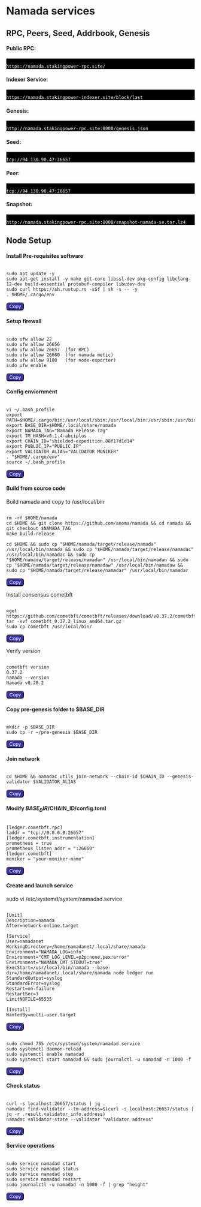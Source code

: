 # Namada services

## RPC, Peers, Seed, Addrbook, Genesis

#### Public RPC: 
<pre style="background:black;color:white"><code id="code_rpc">
https://namada.stakingpower-rpc.site/
</code></pre>

#### Indexer Service: 
<pre style="background:black;color:white"><code id="code_indexer">
https://namada.stakingpower-indexer.site/block/last
</code></pre>

#### Genesis:
<pre style="background:black;color:white"><code id="code_genesis">
http://namada.stakingpower-rpc.site:8000/genesis.json
</code></pre>

#### Seed:
<pre style="background:black;color:white"><code id="code_seed">
tcp://94.130.90.47:26657
</code></pre>

#### Peer:
<pre style="background:black;color:white"><code id="code_peer">
tcp://94.130.90.47:26657
</code></pre>

#### Snapshot:
<pre style="background:black;color:white"><code id="code_snapshot">
http://namada.stakingpower-rpc.site:8000/snapshot-namada-se.tar.lz4
</code></pre>

## Node Setup
#### Install Pre-requisites software

<pre><code id="code1">
sudo apt update -y  
sudo apt-get install -y make git-core libssl-dev pkg-config libclang-12-dev build-essential protobuf-compiler libudev-dev  
sudo curl https://sh.rustup.rs -sSf | sh -s -- -y  
. $HOME/.cargo/env
</code></pre>
<button style="background:#3630a3;color:white;border-radius:6px" onclick="copyToClipboard('#code1')">Copy</button>

#### Setup firewall
<pre><code id="code2">
sudo ufw allow 22  
sudo ufw allow 26656
sudo ufw allow 26657  (for RPC)
sudo ufw allow 26660  (for namada metic)
sudo ufw allow 9100   (for node-exporter)
sudo ufw enable
</code></pre>
<button style="background:#3630a3;color:white;border-radius:6px" onclick="copyToClipboard('#code2')">Copy</button>

#### Config enviornment
<pre><code id="code3">
vi ~/.bash_profile
export PATH=$HOME/.cargo/bin:/usr/local/sbin:/usr/local/bin:/usr/sbin:/usr/bin:/sbin:/bin:/usr/games:/usr/local/games:/snap/bin:/usr/local/go/bin:$HOME/go/bin  
export BASE_DIR=$HOME/.local/share/namada  
export NAMADA_TAG="Namada Release Tag"    
export TM_HASH=v0.1.4-abciplus  
export CHAIN_ID="shielded-expedition.88f17d1d14"  
export PUBLIC_IP="PUBLIC IP"
export VALIDATOR_ALIAS="VALIDATOR MONIKER"  
. "$HOME/.cargo/env"
source ~/.bash_profile
</code></pre>
<button style="background:#3630a3;color:white;border-radius:6px" onclick="copyToClipboard('#code3')">Copy</button>

#### Build from source code
Build namada and copy to /usr/local/bin
<pre><code id="code4">
rm -rf $HOME/namada
cd $HOME && git clone https://github.com/anoma/namada && cd namada && git checkout $NAMADA_TAG
make build-release

cd $HOME && sudo cp "$HOME/namada/target/release/namada" /usr/local/bin/namada && sudo cp "$HOME/namada/target/release/namadac" /usr/local/bin/namadac && sudo cp "$HOME/namada/target/release/namadan" /usr/local/bin/namadan && sudo cp "$HOME/namada/target/release/namadaw" /usr/local/bin/namadaw && sudo cp "$HOME/namada/target/release/namadar" /usr/local/bin/namadar
</code></pre>
<button style="background:#3630a3;color:white;border-radius:6px" onclick="copyToClipboard('#code4')">Copy</button>

Install consensus cometbft
<pre><code id="code5">
wget https://github.com/cometbft/cometbft/releases/download/v0.37.2/cometbft_0.37.2_linux_amd64.tar.gz
tar -xvf cometbft_0.37.2_linux_amd64.tar.gz
sudo cp cometbft /usr/local/bin/
</code></pre>
<button style="background:#3630a3;color:white;border-radius:6px" onclick="copyToClipboard('#code5')">Copy</button>

Verify version
<pre><code id="code6">
cometbft version
0.37.2
namada --version
Namada v0.28.2
</code></pre>
<button style="background:#3630a3;color:white;border-radius:6px" onclick="copyToClipboard('#code6')">Copy</button>

#### Copy pre-genesis folder to $BASE_DIR
<pre><code id="code7">
mkdir -p $BASE_DIR
sudo cp -r ~/pre-genesis $BASE_DIR
</code></pre>
<button style="background:#3630a3;color:white;border-radius:6px" onclick="copyToClipboard('#code7')">Copy</button>

#### Join network
<pre><code id="code8">
cd $HOME && namadac utils join-network --chain-id $CHAIN_ID --genesis-validator $VALIDATOR_ALIAS
</code></pre>
<button style="background:#3630a3;color:white;border-radius:6px" onclick="copyToClipboard('#code8')">Copy</button>

#### Modify $BASE_DIR/$CHAIN_ID/config.toml
<pre><code id="code9">
[ledger.cometbft.rpc]
laddr = "tcp://0.0.0.0:26657"
[ledger.cometbft.instrumentation]
prometheus = true
prometheus_listen_addr = ":26660"
[ledger.cometbft]
moniker = "your-moniker-name"
</code></pre>
<button style="background:#3630a3;color:white;border-radius:6px" onclick="copyToClipboard('#code9')">Copy</button>

#### Create and launch service
sudo vi /etc/systemd/system/namadad.service
<pre><code id="code10">
[Unit]
Description=namada
After=network-online.target

[Service]
User=namadanet
WorkingDirectory=/home/namadanet/.local/share/namada
Environment="NAMADA_LOG=info"
Environment="CMT_LOG_LEVEL=p2p:none,pex:error"
Environment="NAMADA_CMT_STDOUT=true"
ExecStart=/usr/local/bin/namada --base-dir=/home/namadanet/.local/share/namada node ledger run  
StandardOutput=syslog
StandardError=syslog
Restart=on-failure
RestartSec=3
LimitNOFILE=65535

[Install]
WantedBy=multi-user.target
</code></pre>
<button style="background:#3630a3;color:white;border-radius:6px" onclick="copyToClipboard('#code10')">Copy</button>

<pre><code id="code11">
sudo chmod 755 /etc/systemd/system/namadad.service  
sudo systemctl daemon-reload  
sudo systemctl enable namadad  
sudo systemctl start namadad && sudo journalctl -u namadad -n 1000 -f
</code></pre>
<button style="background:#3630a3;color:white;border-radius:6px" onclick="copyToClipboard('#code11')">Copy</button>

#### Check status
<pre><code id="code12">
curl -s localhost:26657/status | jq .  
namadac find-validator --tm-address=$(curl -s localhost:26657/status | jq -r .result.validator_info.address)  
namadac validator-state --validator "validator address"
</code></pre>
<button style="background:#3630a3;color:white;border-radius:6px" onclick="copyToClipboard('#code12')">Copy</button>

#### Service operations
<pre><code id="code13">
sudo service namadad start  
sudo service namadad status  
sudo service namadad stop   
sudo service namadad restart  
sudo journalctl -u namadad -n 1000 -f | grep "height"
</code></pre>
<button style="background:#3630a3;color:white;border-radius:6px" onclick="copyToClipboard('#code13')">Copy</button>

<script>
function copyToClipboard(element) {
  var text = document.querySelector(element).innerText;
  var elem = document.createElement("textarea");
  document.body.appendChild(elem);
  elem.value = text;
  elem.select();
  document.execCommand("copy");
  document.body.removeChild(elem);
  alert("Code copied to clipboard");
}
</script>
